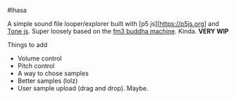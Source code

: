 #lhasa

A simple sound file looper/explorer built with [p5 js][https://p5js.org] and [Tone js](https://tonejs.github.io/). Super loosely based on the [fm3 buddha machine](http://www.fm3buddhamachine.com/v2/). Kinda.
**VERY WIP**

Things to add
- Volume control
- Pitch control
- A way to chose samples
- Better samples (lolz)
- User sample upload (drag and drop). Maybe.
